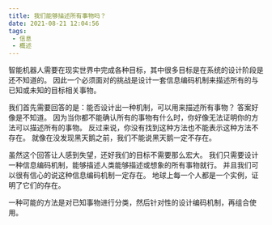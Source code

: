 ```yaml
---
title: 我们能够描述所有事物吗？
date: 2021-08-21 12:04:56
tags:
 - 信息
 - 概述
---
```


智能机器人需要在现实世界中完成各种目标，其中很多目标是在系统的设计阶段是还不知道的。
因此一个必须面对的挑战是设计一套信息编码机制来描述所有的与已知或未知的目标相关事物。
<!-- more -->

我们首先需要回答的是：能否设计出一种机制，可以用来描述所有事物？
答案好像是不知道。
因为当你都不能确认所有的事物有什么时，你好像无法证明你的方法可以描述所有的事物。
反过来说，你没有找到这种方法也不能表示这种方法不存在。
就像在没发现黑天鹅之前，我们不能说黑天鹅一定不存在。

虽然这个回答让人感到失望，还好我们的目标不需要那么宏大。
我们只需要设计一种信息编码机制，能够描述人类能够描述或想象的所有事物就行。
并且我们可以很有信心的说这种信息编码机制一定存在。
地球上每一个人都是一个实例，证明了它们的存在。

一种可能的方法是对已知事物进行分类，然后针对性的设计编码机制，再组合使用。
